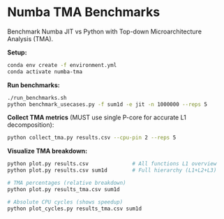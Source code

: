 # Numba TMA Benchmarks

Benchmark Numba JIT vs Python with Top-down Microarchitecture Analysis (TMA).

**Setup:**
```bash
conda env create -f environment.yml
conda activate numba-tma
```

**Run benchmarks:**
```bash
./run_benchmarks.sh
python benchmark_usecases.py -f sum1d -e jit -n 1000000 --reps 5
```

**Collect TMA metrics** (MUST use single P-core for accurate L1 decomposition):
```bash
python collect_tma.py results.csv --cpu-pin 2 --reps 5
```

**Visualize TMA breakdown:**
```bash
python plot.py results.csv              # All functions L1 overview
python plot.py results.csv sum1d        # Full hierarchy (L1+L2+L3)

# TMA percentages (relative breakdown)
python plot.py results_tma.csv sum1d

# Absolute CPU cycles (shows speedup)
python plot_cycles.py results_tma.csv sum1d
```

